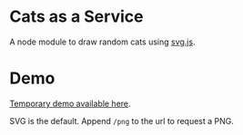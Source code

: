 # Cats as a Service

A node module to draw random cats using [svg.js](https://github.com/svgdotjs/svg.js).

# Demo
[Temporary demo available here](https://cats-as-a-service.herokuapp.com).

SVG is the default. Append `/png` to the url to request a PNG.
